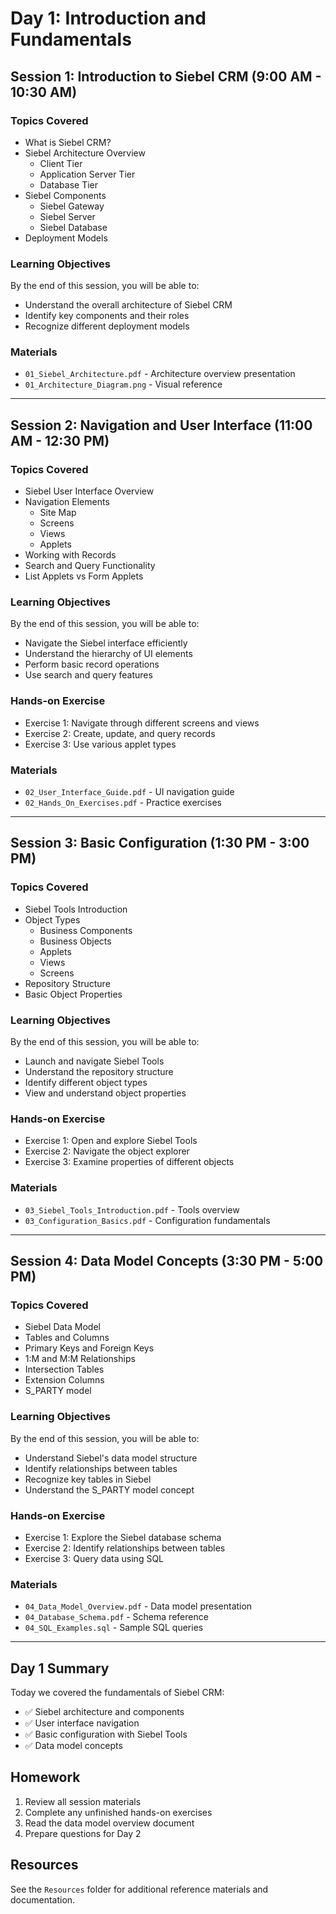 # Day 1: Introduction and Fundamentals

## Session 1: Introduction to Siebel CRM (9:00 AM - 10:30 AM)

### Topics Covered
- What is Siebel CRM?
- Siebel Architecture Overview
  - Client Tier
  - Application Server Tier
  - Database Tier
- Siebel Components
  - Siebel Gateway
  - Siebel Server
  - Siebel Database
- Deployment Models

### Learning Objectives
By the end of this session, you will be able to:
- Understand the overall architecture of Siebel CRM
- Identify key components and their roles
- Recognize different deployment models

### Materials
- `01_Siebel_Architecture.pdf` - Architecture overview presentation
- `01_Architecture_Diagram.png` - Visual reference

---

## Session 2: Navigation and User Interface (11:00 AM - 12:30 PM)

### Topics Covered
- Siebel User Interface Overview
- Navigation Elements
  - Site Map
  - Screens
  - Views
  - Applets
- Working with Records
- Search and Query Functionality
- List Applets vs Form Applets

### Learning Objectives
By the end of this session, you will be able to:
- Navigate the Siebel interface efficiently
- Understand the hierarchy of UI elements
- Perform basic record operations
- Use search and query features

### Hands-on Exercise
- Exercise 1: Navigate through different screens and views
- Exercise 2: Create, update, and query records
- Exercise 3: Use various applet types

### Materials
- `02_User_Interface_Guide.pdf` - UI navigation guide
- `02_Hands_On_Exercises.pdf` - Practice exercises

---

## Session 3: Basic Configuration (1:30 PM - 3:00 PM)

### Topics Covered
- Siebel Tools Introduction
- Object Types
  - Business Components
  - Business Objects
  - Applets
  - Views
  - Screens
- Repository Structure
- Basic Object Properties

### Learning Objectives
By the end of this session, you will be able to:
- Launch and navigate Siebel Tools
- Understand the repository structure
- Identify different object types
- View and understand object properties

### Hands-on Exercise
- Exercise 1: Open and explore Siebel Tools
- Exercise 2: Navigate the object explorer
- Exercise 3: Examine properties of different objects

### Materials
- `03_Siebel_Tools_Introduction.pdf` - Tools overview
- `03_Configuration_Basics.pdf` - Configuration fundamentals

---

## Session 4: Data Model Concepts (3:30 PM - 5:00 PM)

### Topics Covered
- Siebel Data Model
- Tables and Columns
- Primary Keys and Foreign Keys
- 1:M and M:M Relationships
- Intersection Tables
- Extension Columns
- S_PARTY model

### Learning Objectives
By the end of this session, you will be able to:
- Understand Siebel's data model structure
- Identify relationships between tables
- Recognize key tables in Siebel
- Understand the S_PARTY model concept

### Hands-on Exercise
- Exercise 1: Explore the Siebel database schema
- Exercise 2: Identify relationships between tables
- Exercise 3: Query data using SQL

### Materials
- `04_Data_Model_Overview.pdf` - Data model presentation
- `04_Database_Schema.pdf` - Schema reference
- `04_SQL_Examples.sql` - Sample SQL queries

---

## Day 1 Summary

Today we covered the fundamentals of Siebel CRM:
- ✅ Siebel architecture and components
- ✅ User interface navigation
- ✅ Basic configuration with Siebel Tools
- ✅ Data model concepts

## Homework
1. Review all session materials
2. Complete any unfinished hands-on exercises
3. Read the data model overview document
4. Prepare questions for Day 2

## Resources
See the `Resources` folder for additional reference materials and documentation.
